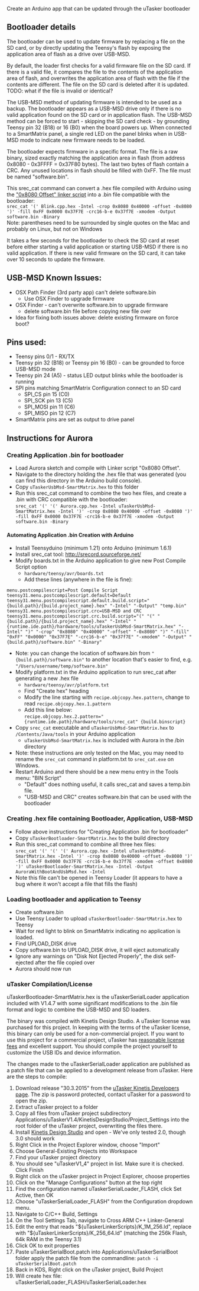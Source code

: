 Create an Arduino app that can be updated through the uTasker bootloader

## Bootloader details
The bootloader can be used to update firmware by replacing a file on the SD card, or by directly updating the Teensy's flash by exposing the application area of flash as a drive over USB-MSD.

By default, the loader first checks for a valid firmware file on the SD card.  If there is a valid file, it compares the file to the contents of the application area of flash, and overwrites the application area of flash with the file if the contents are different.  The file on the SD card is deleted after it is updated.  
TODO: what if the file is invalid or identical?

The USB-MSD method of updating firmware is intended to be used as a backup.  The bootloader appears as a USB-MSD drive only if there is no valid application found on the SD card or in application flash.  The USB-MSD method can be forced to start - skipping the SD card check - by grounding Teensy pin 32 (B18) or 16 (B0) when the board powers up.  When connected to a SmartMatrix panel, a single red LED on the panel blinks when in USB-MSD mode to indicate new firmware needs to be loaded.

The bootloader expects firmware in a specific format.  The file is a raw binary, sized exactly matching the application area in flash (from address 0x8080 - 0x3FFFF = 0x37F80 bytes).  The last two bytes of flash contain a CRC.  Any unused locations in flash should be filled with 0xFF.  The file must be named "software.bin".  

This srec_cat command can convert a .hex file compiled with Arduino using the ["0x8080 Offset" linker script](https://github.com/pixelmatix/JumpToAppWithOffset) into a .bin file compatible with the bootloader:  
`srec_cat '(' Blink.cpp.hex -Intel -crop 0x8080 0x40000 -offset -0x8080 ')' -fill 0xFF 0x0000 0x37F7E -crc16-b-e 0x37f7E -xmodem -Output software.bin -Binary`  
Note: parentheses need to be surrounded by single quotes on the Mac and probably on Linux, but not on Windows

It takes a few seconds for the bootloader to check the SD card at reset before either starting a valid application or starting USB-MSD if there is no valid application.  If there is new valid firmware on the SD card, it can take over 10 seconds to update the firmware.


## USB-MSD Known Issues:
* OSX Path Finder (3rd party app) can't delete software.bin
	* Use OSX Finder to upgrade firmware
* OSX Finder - can't overwrite software.bin to upgrade firmware
	* delete software.bin file before copying new file over
* Idea for fixing both issues above: delete existing firmware on force boot?

## Pins used:

* Teensy pins 0/1 - RX/TX
* Teensy pin 32 (B18) or Teensy pin 16 (B0) - can be grounded to force USB-MSD mode
* Teensy pin 24 (A5) - status LED output blinks while the bootloader is running
* SPI pins matching SmartMatrix Configuration connect to an SD card
	* SPI_CS pin 15 (C0)
	* SPI_SCK pin 13 (C5)
	* SPI_MOSI pin 11 (C6)
	* SPI_MISO pin 12 (C7)
* SmartMatrix pins are set as output to drive panel

## Instructions for Aurora

### Creating Application .bin for bootloader
* Load Aurora sketch and compile with Linker script "0x8080 Offset".
* Navigate to the directory holding the .hex file that was generated (you can find this directory in the Arduino build console).
* Copy `uTaskerUsbMsd-SmartMatrix.hex` to this folder
* Run this srec_cat command to combine the two hex files, and create a .bin with CRC compatible with the bootloader:  
  `srec_cat '(' '(' Aurora.cpp.hex -Intel uTaskerUsbMsd-SmartMatrix.hex -Intel ')' -crop 0x8080 0x40000 -offset -0x8080 ')' -fill 0xFF 0x0000 0x37F7E -crc16-b-e 0x37f7E -xmodem -Output software.bin -Binary`

#### Automating Application .bin Creation with Arduino
* Install Teensyduino (minimum 1.21) onto Arduino (minimum 1.6.1)
* Install srec_cat tool: http://srecord.sourceforge.net/
* Modify boards.txt in the Arduino application to give new Post Compile Script option
    * `hardware/teensy/avr/boards.txt`
    * Add these lines (anywhere in the file is fine):  
```  
menu.postcompilescript=Post Compile Script
teensy31.menu.postcompilescript.default=Default
teensy31.menu.postcompilescript.default.build.script="{build.path}/{build.project_name}.hex" "-Intel" "-Output" "temp.bin"
teensy31.menu.postcompilescript.crc=USB-MSD and CRC
teensy31.menu.postcompilescript.crc.build.script="(" "(" "{build.path}/{build.project_name}.hex" "-Intel" "{runtime.ide.path}/hardware/tools/uTaskerUsbMsd-SmartMatrix.hex" "-Intel" ")" "-crop" "0x8080" "0x40000" "-offset" "-0x8080" ")" "-fill" "0xFF" "0x0000" "0x37F7E" "-crc16-b-e" "0x37f7E" "-xmodem" "-Output" "{build.path}/software.bin" "-Binary"
```  
* Note: you can change the location of software.bin from `"{build.path}/software.bin"` to another location that's easier to find, e.g. `"/Users/username/temp/software.bin"`
* Modify platform.txt in the  Arduino application to run srec_cat after generating a new .hex file
	* `hardware/teensy/avr/platform.txt`
	* Find "Create hex" heading
	* Modify the line starting with `recipe.objcopy.hex.pattern`, change to read `recipe.objcopy.hex.1.pattern`
	* Add this line below:  
	`recipe.objcopy.hex.2.pattern="{runtime.ide.path}/hardware/tools/srec_cat" {build.binscript}`
* Copy `srec_cat` executable and `uTaskerUsbMsd-SmartMatrix.hex` to `/Contents/Java/tools` in your  Arduino application
	* `uTaskerUsbMsd-SmartMatrix.hex` is included with Aurora in the /bin directory
* Note: these instructions are only tested on the Mac, you may need to rename the `srec_cat` command in platform.txt to `srec_cat.exe` on Windows.
* Restart Arduino and there should be a new menu entry in the Tools menu: "BIN Script"
	* "Default" does nothing useful, it calls srec_cat and saves a temp.bin file.
	* "USB-MSD and CRC" creates software.bin that can be used with the bootloader

### Creating .hex file containing Bootloader, Application, USB-MSD
* Follow above instructions for "Creating Application .bin for bootloader"
* Copy `uTaskerBootloader-SmartMatrix.hex` to the build directory
* Run this srec_cat command to combine all three hex files:  
`srec_cat '(' '(' '(' Aurora.cpp.hex -Intel uTaskerUsbMsd-SmartMatrix.hex -Intel ')' -crop 0x8080 0x40000 -offset -0x8080 ')' -fill 0xFF 0x0000 0x37F7E -crc16-b-e 0x37f7E -xmodem -offset 0x8080 ')' uTaskerBootloader-SmartMatrix.hex -Intel -Output AuroraWithBootAndUsbMsd.hex -Intel`
* Note this file can't be opened in Teensy Loader (it appears to have a bug where it won't accept a file that fills the flash)

### Loading bootloader and application to Teensy
* Create software.bin
* Use Teensy Loader to upload `uTaskerBootloader-SmartMatrix.hex` to Teensy
* Wait for red light to blink on SmartMatrix indicating no application is loaded.
* Find UPLOAD_DISK drive
* Copy software.bin to UPLOAD_DISK drive, it will eject automatically
* Ignore any warnings on "Disk Not Ejected Properly", the disk self-ejected after the file copied over
* Aurora should now run

### uTasker Compilation/License
uTaskerBootloader-SmartMatrix.hex is the uTaskerSerialLoader application included with V1.4.7 with some significant modifications to the .bin file format and logic to combine the USB-MSD and SD loaders.

The binary was compiled with Kinetis Design Studio.
A uTasker license was purchased for this project.  In keeping with the terms of the uTasker license, this binary can only be used for a non-commercial project.  If you want to use this project for a commercial project, uTasker has [reasonable license fees](http://www.utasker.com/Licensing/License.html) and excellent support.  You should compile the project yourself to customize the USB IDs and device information.

The changes made to the uTaskerSerialLoader application are published as a patch file that can be applied to a development release from uTasker.  Here are the steps to compile:

1. Download release "30.3.2015" from the [uTasker Kinetis Developers page](http://www.utasker.com/kinetis/developers.html).  The zip is password protected, contact uTasker for a password to open the zip.
2. Extract uTasker project to a folder
3. Copy all files from uTasker project subdirectory Applications/uTaskerV1.4/KinetisDesignStudio/Project_Settings into the root folder of the uTasker project, overwriting the files there.
5. Install [Kinetis Design Studio](http://www.freescale.com/webapp/sps/site/prod_summary.jsp?code=KDS_IDE) and open - We've only tested 2.0, though 3.0 should work
6. Right Click in the Project Explorer window, choose "Import"
7. Choose General-Existing Projects into Workspace
8. Find your uTasker project directory
9. You should see "uTaskerV1_4" project in list.  Make sure it is checked.
Click Finish
10. Right click on the uTasker project in Project Explorer, choose properties
11. Click on the "Manage Configurations" button at the top right
12. Find the configuration named uTaskerSerialLoader_FLASH, click Set Active, then OK
13. Choose "uTaskerSerialLoader_FLASH" from the Configuration dropdown menu.
14. Navigate to C/C++ Build, Settings
15. On the Tool Settings Tab, navigate to Cross ARM C++ Linker-General
16. Edit the entry that reads "${uTaskerLinkerScripts}/K_1M_256.ld", replace with "${uTaskerLinkerScripts}/K_256_64.ld" (matching the 256k Flash, 64k RAM in the Teensy 3.1)
17. Click OK to exit properties
18. Paste uTaskerSerialBoot.patch into Applications/uTaskerSerialBoot folder
apply the patch file from the commandline: `patch -i uTaskerSerialBoot.patch`
19. Back in KDS, Right click on the uTasker project, Build Project
20. Will create hex file: uTaskerSerialLoader_FLASH/uTaskerSerialLoader.hex



